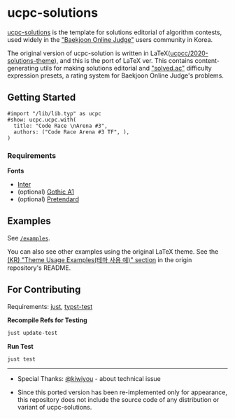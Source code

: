 # ucpc-solutions

[ucpc-solutions](https://github.com/ShapeLayer/ucpc-solutions__typst) is the template for solutions editorial of algorithm contests, used widely in the ["Baekjoon Online Judge"](https://acmicpc.net) users community in Korea.

The original version of ucpc-solution is written in LaTeX([ucpcc/2020-solutions-theme](https://github.com/ucpcc/2020-solutions-theme)), and this is the port of LaTeX ver.
This contains content-generating utils for making solutions editorial and ["solved.ac"](https://solved.ac) difficulty expression presets, a rating system for Baekjoon Online Judge's problems.

## Getting Started

```typst
#import "/lib/lib.typ" as ucpc
#show: ucpc.ucpc.with(
  title: "Code Race \nArena #3",
  authors: ("Code Race Arena #3 TF", ),
)
```

### Requirements

**Fonts**
- [Inter](https://fonts.google.com/specimen/Inter)
- (optional) [Gothic A1](https://fonts.google.com/specimen/Gothic+A1)
- (optional) [Pretendard](https://github.com/orioncactus/pretendard/blob/main/packages/pretendard/docs/en/README.md)

## Examples

See [`/examples`](/examples/).

You can also see other examples using the original LaTeX theme. See the [(KR) "Theme Usage Examples(테마 사용 예)" section](https://github.com/ucpcc/2020-solutions-theme#%ED%85%8C%EB%A7%88-%EC%82%AC%EC%9A%A9-%EC%98%88) in the origin repository's README.

## For Contributing

Requirements: [just](https://github.com/casey/just), [typst-test](https://github.com/tingerrr/typst-test)

**Recompile Refs for Testing**
```sh
just update-test
```

**Run Test**
```sh
just test
```

---

* Special Thanks: [@kiwiyou](https://github.com/kiwiyou) - about technical issue 

* Since this ported version has been re-implemented only for appearance, this repository does not include the source code of any distribution or variant of ucpc-solutions.
